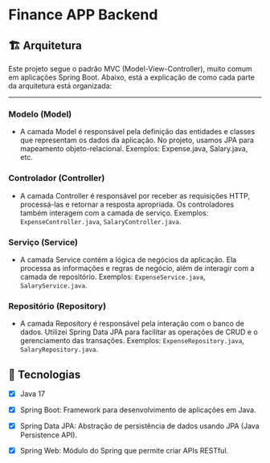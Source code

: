 # Finance APP Backend

## 🏗️ Arquitetura
Este projeto segue o padrão MVC (Model-View-Controller), muito comum em aplicações Spring Boot. Abaixo, está a explicação de como cada parte da arquitetura está organizada:

---

### Modelo (Model)
- A camada Model é responsável pela definição das entidades e classes que representam os dados da aplicação. No projeto, usamos JPA para mapeamento objeto-relacional.
Exemplos: Expense.java, Salary.java, etc.
### Controlador (Controller)
- A camada Controller é responsável por receber as requisições HTTP, processá-las e retornar a resposta apropriada. Os controladores também interagem com a camada de serviço.
Exemplos: `ExpenseController.java`, `SalaryController.java`.
### Serviço (Service)
- A camada Service contém a lógica de negócios da aplicação. Ela processa as informações e regras de negócio, além de interagir com a camada de repositório.
Exemplos: `ExpenseService.java`, `SalaryService.java`.
### Repositório (Repository)
- A camada Repository é responsável pela interação com o banco de dados. Utilizei Spring Data JPA para facilitar as operações de CRUD e o gerenciamento das transações.
Exemplos: `ExpenseRepository.java`, `SalaryRepository.java`.
## 🚀 Tecnologias
- [x] Java 17
- [X] Spring Boot: Framework para desenvolvimento de aplicações em Java.
- [x] Spring Data JPA: Abstração de persistência de dados usando JPA (Java Persistence API).
- [x] Spring Web: Módulo do Spring que permite criar APIs RESTful.




